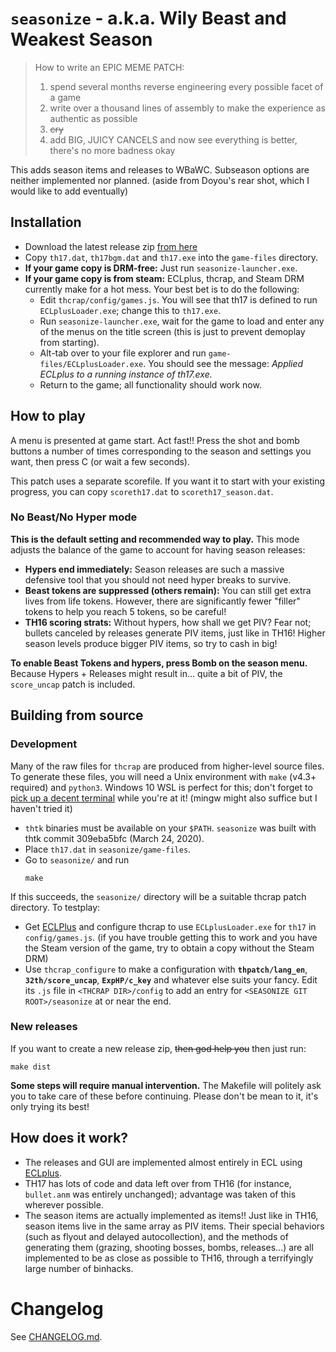 # `seasonize` - a.k.a. Wily Beast and Weakest Season

> How to write an EPIC MEME PATCH:
>
> 1. spend several months reverse engineering every possible facet of a game
> 2. write over a thousand lines of assembly to make the experience as authentic as possible
> 3. ~~cry~~
> 4. add BIG, JUICY CANCELS and now see everything is better, there's no more badness okay

This adds season items and releases to WBaWC.  Subseason options are neither implemented nor planned.  (aside from Doyou's rear shot, which I would like to add eventually)

## Installation

* Download the latest release zip [from here](https://github.com/exphp-share/seasonize/releases)
* Copy `th17.dat`, `th17bgm.dat` and `th17.exe` into the `game-files` directory.
* **If your game copy is DRM-free:** Just run `seasonize-launcher.exe`.
* **If your game copy is from steam:** ECLplus, thcrap, and Steam DRM currently make for a hot mess. Your best bet is to do the following:
  - Edit `thcrap/config/games.js`.  You will see that th17 is defined to run `ECLplusLoader.exe`; change this to `th17.exe`.
  - Run `seasonize-launcher.exe`, wait for the game to load and enter any of the menus on the title screen (this is just to prevent demoplay from starting).
  - Alt-tab over to your file explorer and run `game-files/ECLplusLoader.exe`.  You should see the message: *Applied ECLplus to a running instance of th17.exe.*
  - Return to the game; all functionality should work now.

## How to play

A menu is presented at game start.  Act fast!!  Press the shot and bomb buttons a number of times corresponding to the season and settings you want, then press C (or wait a few seconds).

This patch uses a separate scorefile.  If you want it to start with your existing progress, you can copy `scoreth17.dat` to `scoreth17_season.dat`.

### No Beast/No Hyper mode

**This is the default setting and recommended way to play.**  This mode adjusts the balance of the game to account for having season releases:

* **Hypers end immediately:** Season releases are such a massive defensive tool that you should not need hyper breaks to survive.
* **Beast tokens are suppressed (others remain):** You can still get extra lives from life tokens. However, there are significantly fewer "filler" tokens to help you reach 5 tokens, so be careful!
* **TH16 scoring strats:** Without hypers, how shall we get PIV?  Fear not; bullets canceled by releases generate PIV items, just like in TH16!  Higher season levels produce bigger PIV items, so try to cash in big!

**To enable Beast Tokens and hypers, press Bomb on the season menu.**  Because Hypers + Releases might result in... quite a bit of PIV, the `score_uncap` patch is included.

## Building from source

### Development

Many of the raw files for `thcrap` are produced from higher-level source files.  To generate these files, you will need a Unix environment with `make` (v4.3+ required) and `python3`.  Windows 10 WSL is perfect for this; don't forget to [pick up a decent terminal](https://github.com/sirredbeard/Awesome-WSL#terminals) while you're at it!  (mingw might also suffice but I haven't tried it)

* `thtk` binaries must be available on your `$PATH`.  `seasonize` was built with thtk commit 309eba5bfc (March 24, 2020).
* Place `th17.dat` in `seasonize/game-files`.
* Go to `seasonize/` and run
  ```
  make
  ```

If this succeeds, the `seasonize/` directory will be a suitable thcrap patch directory.  To testplay:

* Get [ECLPlus](https://github.com/Priw8/ECLplus) and configure thcrap to use `ECLplusLoader.exe` for `th17` in `config/games.js`.  (if you have trouble getting this to work and you have the Steam version of the game, try to obtain a copy without the Steam DRM)
* Use `thcrap_configure` to make a configuration with **`thpatch/lang_en`**, **`32th/score_uncap`**, **`ExpHP/c_key`** and whatever else suits your fancy.  Edit its `.js` file in `<THCRAP DIR>/config` to add an entry for `<SEASONIZE GIT ROOT>/seasonize` at or near the end.

### New releases

If you want to create a new release zip, ~~then god help you~~ then just run:

```
make dist
```

**Some steps will require manual intervention.**  The Makefile will politely ask you to take care of these before continuing.  Please don't be mean to it, it's only trying its best!

## How does it work?

* The releases and GUI are implemented almost entirely in ECL using [ECLplus](https://github.com/Priw8/ECLplus).
* TH17 has lots of code and data left over from TH16 (for instance, `bullet.anm` was entirely unchanged); advantage was taken of this wherever possible.
* The season items are actually implemented as items!!  Just like in TH16, season items live in the same array as PIV items.  Their special behaviors (such as flyout and delayed autocollection), and the methods of generating them (grazing, shooting bosses, bombs, releases...) are all implemented to be as close as possible to TH16, through a terrifyingly large number of binhacks.

# Changelog

See [CHANGELOG.md](CHANGELOG.md).
